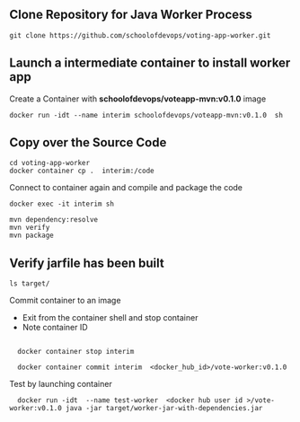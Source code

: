 ## Clone Repository for Java Worker Process

```
git clone https://github.com/schoolofdevops/voting-app-worker.git
```

## Launch a intermediate container to install worker app 

Create a Container with  **schoolofdevops/voteapp-mvn:v0.1.0** image 

```
docker run -idt --name interim schoolofdevops/voteapp-mvn:v0.1.0  sh

```

## Copy over the Source Code


```
cd voting-app-worker 
docker container cp .  interim:/code

```

Connect to container again and compile and package the code 


```
docker exec -it interim sh 

mvn dependency:resolve
mvn verify
mvn package

```

## Verify jarfile has been built 

```
ls target/

```


Commit  container to an image
 
  * Exit from the container shell and stop container
  * Note container ID 

```
   
  docker container stop interim 
  
  docker container commit interim  <docker_hub_id>/vote-worker:v0.1.0

```

Test by launching container 

```
  docker run -idt  --name test-worker  <docker hub user id >/vote-worker:v0.1.0 java -jar target/worker-jar-with-dependencies.jar
```



